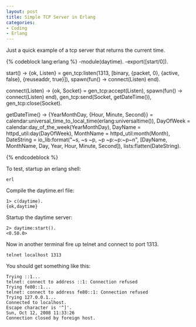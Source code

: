```yaml
---
layout: post
title: Simple TCP Server in Erlang
categories:
- Coding
- Erlang
---
```

Just a quick example of a tcp server that returns the current time.

{% codeblock lang:erlang %}
-module(daytime).
-export([start/0]).

start() ->
    {ok, Listen} = gen_tcp:listen(1313, [binary,
                                        {packet, 0}, {active, false},
                                        {reuseaddr, true}]),
    spawn(fun() -> connect(Listen) end).

connect(Listen) ->
    {ok, Socket} = gen_tcp:accept(Listen),
    spawn(fun() -> connect(Listen) end),
    gen_tcp:send(Socket, getDateTime()),
    gen_tcp:close(Socket).

getDateTime() ->
    {YearMonthDay, {Hour, Minute, Second}} = calendar:universal_time_to_local_time(erlang:universaltime()),
    DayOfWeek = calendar:day_of_the_week(YearMonthDay),
    DayName = httpd_util:day(DayOfWeek),
    MonthName = httpd_util:month(Month),
    DateString = io_lib:format("~s, ~s ~p, ~p ~p:~p:~p~n",
                                         [DayName, MonthName,
                                         Day, Year,
                                         Hour, Minute, Second]),
    lists:flatten(DateString).

{% endcodeblock %}

To test, startup an erlang shell:

    erl

Compile the daytime.erl file:

    1> c(daytime).
    {ok,daytime}

Startup the daytime server:

    2> daytime:start().
    <0.50.0>

Now in another terminal fire up telnet and connect to port 1313.

    telnet localhost 1313

You should get something like this:

    Trying ::1...
    telnet: connect to address ::1: Connection refused
    Trying fe80::1...
    telnet: connect to address fe80::1: Connection refused
    Trying 127.0.0.1...
    Connected to localhost.
    Escape character is '^]'.
    Sun, Oct 12, 2008 11:33:26
    Connection closed by foreign host.
